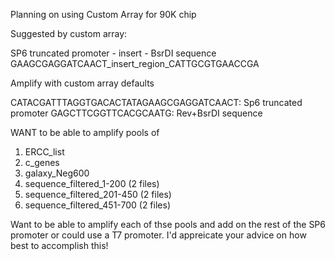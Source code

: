 Planning on using Custom Array for 90K chip

Suggested by custom array: 

SP6 truncated promoter - insert - BsrDI sequence
GAAGCGAGGATCAACT_insert_region_CATTGCGTGAACCGA

Amplify with custom array defaults

CATACGATTTAGGTGACACTATAGAAGCGAGGATCAACT: Sp6 truncated promoter
GAGCTTCGGTTCACGCAATG: Rev+BsrDI sequence 


WANT to be able to amplify pools of 
1) ERCC_list
2) c_genes
3) galaxy_Neg600
4) sequence_filtered_1-200 (2 files)
5) sequence_filtered_201-450 (2 files)
6) sequence_filtered_451-700 (2 files)

Want to be able to amplify each of thse pools and add on the rest of the SP6 promoter or could use a T7 promoter.
I'd appreicate your advice on how best to accomplish this!
